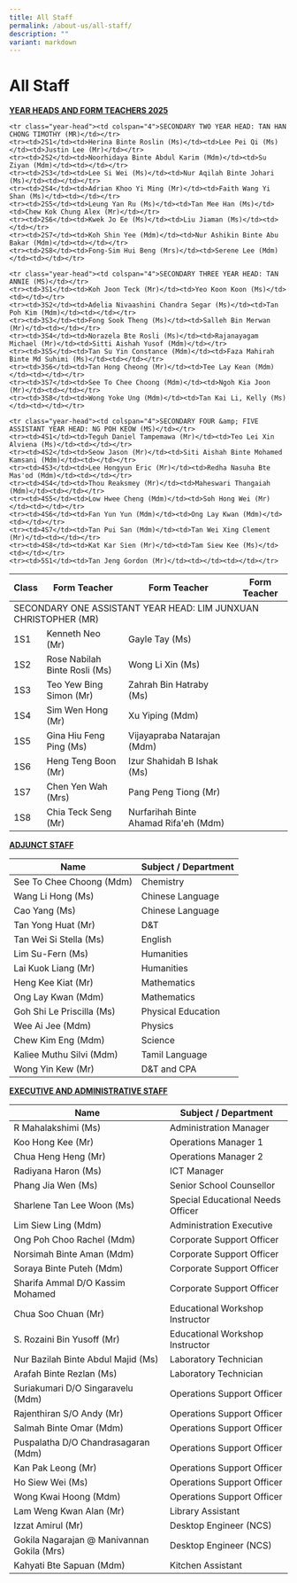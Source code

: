 ```yaml
---
title: All Staff
permalink: /about-us/all-staff/
description: ""
variant: markdown
---
```

<h1>All Staff</h1>
<p><strong><u>YEAR HEADS AND FORM TEACHERS 2025</u></strong>
</p>
<style>
  table.teacher-table {
    width: 100%;
    border-collapse: collapse;
  }

  table.teacher-table th, table.teacher-table td {
    border: 1px solid #ddd;
    padding: 8px;
  }

  table.teacher-table tr:nth-child(even) {
    background-color: #f9f9f9;
  }

  table.teacher-table tr:nth-child(odd) {
    background-color: #ffffff;
  }

  table.teacher-table th {
    background-color: #e0e0e0;
    text-align: left;
  }

  .year-head {
    font-size: 0.95em;
    font-weight: bold;
    background-color: #ffd966;
  }
</style>

<table class="teacher-table">
  <thead>
    <tr>
      <th>Class</th>
      <th>Form Teacher</th>
      <th>Form Teacher</th>
      <th>Form Teacher</th>
    </tr>
  </thead>
  <tbody>
    <tr class="year-head"><td colspan="4">SECONDARY ONE ASSISTANT YEAR HEAD: LIM JUNXUAN CHRISTOPHER (MR)</td></tr>
    <tr><td>1S1</td><td>Kenneth Neo (Mr)</td><td>Gayle Tay (Ms)</td><td></td></tr>
    <tr><td>1S2</td><td>Rose Nabilah Binte Rosli (Ms)</td><td>Wong Li Xin (Ms)</td><td></td></tr>
    <tr><td>1S3</td><td>Teo Yew Bing Simon (Mr)</td><td>Zahrah Bin Hatraby (Ms)</td><td></td></tr>
    <tr><td>1S4</td><td>Sim Wen Hong (Mr)</td><td>Xu Yiping (Mdm)</td><td></td></tr>
    <tr><td>1S5</td><td>Gina Hiu Feng Ping (Ms)</td><td>Vijayapraba Natarajan (Mdm)</td><td></td></tr>
    <tr><td>1S6</td><td>Heng Teng Boon (Mr)</td><td>Izur Shahidah B Ishak (Ms)</td><td></td></tr>
    <tr><td>1S7</td><td>Chen Yen Wah (Mrs)</td><td>Pang Peng Tiong (Mr)</td><td></td></tr>
    <tr><td>1S8</td><td>Chia Teck Seng (Mr)</td><td>Nurfarihah Binte Ahamad Rifa'eh (Mdm)</td><td></td></tr>

    <tr class="year-head"><td colspan="4">SECONDARY TWO YEAR HEAD: TAN HAN CHONG TIMOTHY (MR)</td></tr>
    <tr><td>2S1</td><td>Herina Binte Roslin (Ms)</td><td>Lee Pei Qi (Ms)</td><td>Justin Lee (Mr)</td></tr>
    <tr><td>2S2</td><td>Noorhidaya Binte Abdul Karim (Mdm)</td><td>Su Ziyan (Mdm)</td><td></td></tr>
    <tr><td>2S3</td><td>Lee Si Wei (Ms)</td><td>Nur Aqilah Binte Johari (Ms)</td><td></td></tr>
    <tr><td>2S4</td><td>Adrian Khoo Yi Ming (Mr)</td><td>Faith Wang Yi Shan (Ms)</td><td></td></tr>
    <tr><td>2S5</td><td>Leung Yan Ru (Ms)</td><td>Tan Mee Han (Ms)</td><td>Chew Kok Chung Alex (Mr)</td></tr>
    <tr><td>2S6</td><td>Kwek Jo Ee (Ms)</td><td>Liu Jiaman (Ms)</td><td></td></tr>
    <tr><td>2S7</td><td>Koh Shin Yee (Mdm)</td><td>Nur Ashikin Binte Abu Bakar (Mdm)</td><td></td></tr>
    <tr><td>2S8</td><td>Fong-Sim Hui Beng (Mrs)</td><td>Serene Lee (Mdm)</td><td></td></tr>

    <tr class="year-head"><td colspan="4">SECONDARY THREE YEAR HEAD: TAN ANNIE (MS)</td></tr>
    <tr><td>3S1</td><td>Koh Joon Teck (Mr)</td><td>Yeo Koon Koon (Ms)</td><td></td></tr>
    <tr><td>3S2</td><td>Adelia Nivaashini Chandra Segar (Ms)</td><td>Tan Poh Kim (Mdm)</td><td></td></tr>
    <tr><td>3S3</td><td>Fong Sook Theng (Ms)</td><td>Salleh Bin Merwan (Mr)</td><td></td></tr>
    <tr><td>3S4</td><td>Norazela Bte Rosli (Ms)</td><td>Rajanayagam Michael (Mr)</td><td>Sitti Aishah Yusof (Mdm)</td></tr>
    <tr><td>3S5</td><td>Tan Su Yin Constance (Mdm)</td><td>Faza Mahirah Binte Md Suhimi (Ms)</td><td></td></tr>
    <tr><td>3S6</td><td>Tan Hong Cheong (Mr)</td><td>Tee Lay Kean (Mdm)</td><td></td></tr>
    <tr><td>3S7</td><td>See To Chee Choong (Mdm)</td><td>Ngoh Kia Joon (Mr)</td><td></td></tr>
    <tr><td>3S8</td><td>Wong Yoke Ung (Mdm)</td><td>Tan Kai Li, Kelly (Ms)</td><td></td></tr>

    <tr class="year-head"><td colspan="4">SECONDARY FOUR &amp; FIVE ASSISTANT YEAR HEAD: NG POH KEOW (MS)</td></tr>
    <tr><td>4S1</td><td>Teguh Daniel Tampemawa (Mr)</td><td>Teo Lei Xin Alviena (Ms)</td><td></td></tr>
    <tr><td>4S2</td><td>Seow Jason (Mr)</td><td>Siti Aishah Binte Mohamed Kamsani (Mdm)</td><td></td></tr>
    <tr><td>4S3</td><td>Lee Hongyun Eric (Mr)</td><td>Redha Nasuha Bte Mas'od (Mdm)</td><td></td></tr>
    <tr><td>4S4</td><td>Thou Reaksmey (Mr)</td><td>Maheswari Thangaiah (Mdm)</td><td></td></tr>
    <tr><td>4S5</td><td>Low Hwee Cheng (Mdm)</td><td>Soh Hong Wei (Mr)</td><td></td></tr>
    <tr><td>4S6</td><td>Fan Yun Yun (Mdm)</td><td>Ong Lay Kwan (Mdm)</td><td></td></tr>
    <tr><td>4S7</td><td>Tan Pui San (Mdm)</td><td>Tan Wei Xing Clement (Mr)</td><td></td></tr>
    <tr><td>4S8</td><td>Kat Kar Sien (Mr)</td><td>Tam Siew Kee (Ms)</td><td></td></tr>
    <tr><td>5S1</td><td>Tan Jeng Gordon (Mr)</td><td></td><td></td></tr>
  </tbody>
</table>
<p><strong><u>ADJUNCT STAFF</u></strong>
<table class="staff-table">
  <thead>
    <tr>
      <th>Name</th>
      <th>Subject / Department</th>
    </tr>
  </thead>
  <tbody>
    <tr><td>See To Chee Choong (Mdm)</td><td>Chemistry</td></tr>
    <tr><td>Wang Li Hong (Ms)</td><td>Chinese Language</td></tr>
    <tr><td>Cao Yang (Ms)</td><td>Chinese Language</td></tr>
    <tr><td>Tan Yong Huat (Mr)</td><td>D&amp;T</td></tr>
    <tr><td>Tan Wei Si Stella (Ms)</td><td>English</td></tr>
    <tr><td>Lim Su-Fern (Ms)</td><td>Humanities</td></tr>
    <tr><td>Lai Kuok Liang (Mr)</td><td>Humanities</td></tr>
    <tr><td>Heng Kee Kiat (Mr)</td><td>Mathematics</td></tr>
    <tr><td>Ong Lay Kwan (Mdm)</td><td>Mathematics</td></tr>
    <tr><td>Goh Shi Le Priscilla (Ms)</td><td>Physical Education</td></tr>
    <tr><td>Wee Ai Jee (Mdm)</td><td>Physics</td></tr>
    <tr><td>Chew Kim Eng (Mdm)</td><td>Science</td></tr>
    <tr><td>Kaliee Muthu Silvi (Mdm)</td><td>Tamil Language</td></tr>
    <tr><td>Wong Yin Kew (Mr)</td><td>D&amp;T and CPA</td></tr>
  </tbody>
</table>
		</p><p><strong><u>EXECUTIVE AND ADMINISTRATIVE STAFF</u></strong>
<table class="staff-table">
  <thead>
    <tr>
      <th>Name</th>
      <th>Subject / Department</th>
    </tr>
  </thead>
  <tbody>
    <tr><td>R Mahalakshimi (Ms)</td><td>Administration Manager</td></tr>
    <tr><td>Koo Hong Kee (Mr)</td><td>Operations Manager 1</td></tr>
    <tr><td>Chua Heng Heng (Mr)</td><td>Operations Manager 2</td></tr>
    <tr><td>Radiyana Haron (Ms)</td><td>ICT Manager</td></tr>
    <tr><td>Phang Jia Wen (Ms)</td><td>Senior School Counsellor</td></tr>
    <tr><td>Sharlene Tan Lee Woon (Ms)</td><td>Special Educational Needs Officer</td></tr>
    <tr><td>Lim Siew Ling (Mdm)</td><td>Administration Executive</td></tr>
    <tr><td>Ong Poh Choo Rachel (Mdm)</td><td>Corporate Support Officer</td></tr>
    <tr><td>Norsimah Binte Aman (Mdm)</td><td>Corporate Support Officer</td></tr>
    <tr><td>Soraya Binte Puteh (Mdm)</td><td>Corporate Support Officer</td></tr>
    <tr><td>Sharifa Ammal D/O Kassim Mohamed</td><td>Corporate Support Officer</td></tr>
    <tr><td>Chua Soo Chuan (Mr)</td><td>Educational Workshop Instructor</td></tr>
    <tr><td>S. Rozaini Bin Yusoff (Mr)</td><td>Educational Workshop Instructor</td></tr>
    <tr><td>Nur Bazilah Binte Abdul Majid (Ms)</td><td>Laboratory Technician</td></tr>
    <tr><td>Arafah Binte Rezlan (Ms)</td><td>Laboratory Technician</td></tr>
    <tr><td>Suriakumari D/O Singaravelu (Mdm)</td><td>Operations Support Officer</td></tr>
    <tr><td>Rajenthiran S/O Andy (Mr)</td><td>Operations Support Officer</td></tr>
    <tr><td>Salmah Binte Omar (Mdm)</td><td>Operations Support Officer</td></tr>
    <tr><td>Puspalatha D/O Chandrasagaran (Mdm)</td><td>Operations Support Officer</td></tr>
    <tr><td>Kan Pak Leong (Mr)</td><td>Operations Support Officer</td></tr>
    <tr><td>Ho Siew Wei (Ms)</td><td>Operations Support Officer</td></tr>
    <tr><td>Wong Kwai Hoong (Mdm)</td><td>Operations Support Officer</td></tr>
    <tr><td>Lam Weng Kwan Alan (Mr)</td><td>Library Assistant</td></tr>
    <tr><td>Izzat Amirul (Mr)</td><td>Desktop Engineer (NCS)</td></tr>
    <tr><td>Gokila Nagarajan @ Manivannan Gokila (Mrs)</td><td>Desktop Engineer (NCS)</td></tr>
    <tr><td>Kahyati Bte Sapuan (Mdm)</td><td>Kitchen Assistant</td></tr>
  </tbody>
</table></p>